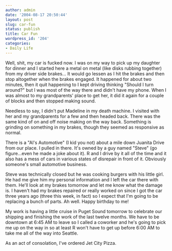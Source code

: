 ```yaml
---
author: admin
date: '2004-08-17 20:50:44'
layout: post
slug: car-fun
status: publish
title: Car Fun
wordpress_id: '204'
categories:
- Daily Life
---
```

<p>Well, shit, my car is fucked now. I was on my way to pick up my daughter for 
dinner and I started here a metal on metal (like disks rubbing together) from my 
driver side brakes... It would go lessen as I hit the brakes and then stop 
altogether when the brakes engaged. It happened for about two minutes, then it 
quit happening to I kept driving thinking &quot;Should I turn around?&quot; but I was most 
of the way there and didn&#39;t have my phone. When I was almost to my grandparents&#39; 
place to get her, it did it again for a couple of blocks and then stopped making 
sound.</p>
<p>Needless to say, I didn&#39;t put Madeline in my death machine. I visited with 
her and my grandparents for a few and then headed back. There was the same kind 
of on and off noise making on the way back. Something is grinding on something 
in my brakes, though they seemed as responsive as normal.</p>
<p>There is a &quot;Al&#39;s Automotive&quot; (I kid you not) about a mile down Juanita Drive 
from our place. I pulled in there. It&#39;s owned by a guy named &quot;Steve&quot; (go 
figure...even he made a joke about it). R and I drive by it all of the time and 
it also has a mess of cars in various states of disrepair in front of it. 
Obviously someone&#39;s small automotive business. </p>
<p>Steve was technically closed but he was cooking burgers with his little girl. 
He had me give him my personal information and I left the car there with them. 
He&#39;ll look at my brakes tomorrow and let me know what the damage is. I haven&#39;t 
had my brakes repaired or really worked on since I got the car three years ago 
(three this week, in fact) so I expect that I&#39;m going to be replacing a bunch of 
parts. Ah well. Happy birthday to me!</p>
<p>My work is having a little cruise in Puget Sound tomorrow to celebrate our 
shipping and finishing the work of the last twelve months. We have to be 
downtown at 6:45 AM to leave so I called a coworker and he&#39;s going to pick me up 
on the way in so at least R won&#39;t have to get up before 6:00 AM to take me all 
of the way into Seattle.</p>
<p>As an act of consolation, I&#39;ve ordered Jet City Pizza.</p>
